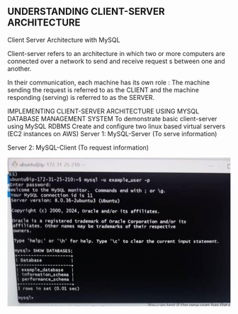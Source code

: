 ## UNDERSTANDING CLIENT-SERVER ARCHITECTURE

Client Server Architecture with MySQL

Client-server refers to an architecture in which two or more computers are connected over a network to send and receive request s between one and another.

In their communication, each machine has its own role : The machine sending the request is referred to as the CLIENT and the machine responding (serving) is referred to as the SERVER.

IMPLEMENTING CLIENT-SERVER ARCHITECTURE USING MYSQL DATABASE MANAGEMENT SYSTEM
To demonstrate basic client-server using MySQL RDBMS
Create and configure two linux based virtual servers (EC2 instances on AWS)
Server 1: MySQL-Server (To serve information)

Server 2: MySQL-Client (To request information)

![1](./clientserver_1.jpg)
